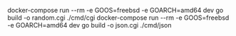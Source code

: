 docker-compose run --rm -e GOOS=freebsd -e GOARCH=amd64 dev go build -o random.cgi ./cmd/cgi
docker-compose run --rm -e GOOS=freebsd -e GOARCH=amd64 dev go build -o json.cgi ./cmd/json
